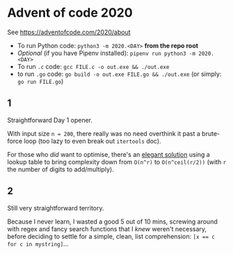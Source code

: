 # Advent of code 2020

See https://adventofcode.com/2020/about

* To run Python code: `python3 -m 2020.<DAY>` **from the repo root**
* *Optional* (if you have Pipenv installed): `pipenv run python3 -m 2020.<DAY>`
* To run `.c` code: `gcc FILE.c -o out.exe && ./out.exe`
* to run `.go` code: `go build -o out.exe FILE.go && ./out.exe` (or simply: `go run FILE.go`)


## 1

Straightforward Day 1 opener.

With input size `n = 200`, there really was no need overthink it past a brute-force loop (too lazy to even break out `itertools` doc).

For those who *did* want to optimise, there's an [elegant solution](https://gist.github.com/sharpobject/72ccfe8eaac07346576fb5e6670681da) using a lookup table to bring complexity down from `O(n^r)` to `O(n^ceil(r/2))` (with `r` the number of digits to add/multiply).

## 2

Still very straightforward territory.

Because I never learn, I wasted a good 5 out of 10 mins, screwing around with regex and fancy search functions that I *knew* weren't necessary, before deciding to settle for a simple, clean, list comprehension: `[x == c for c in mystring]`…
